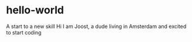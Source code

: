 # hello-world
A start to a new skill
Hi I am Joost, a dude living in Amsterdam and excited to start coding
